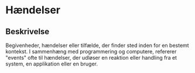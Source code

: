 # Hændelser

## Beskrivelse

Begivenheder, hændelser eller tilfælde, der finder sted inden for en bestemt kontekst. I sammenhæng med programmering og computere, refererer "events" ofte til hændelser, der udløser en reaktion eller handling fra et system, en applikation eller en bruger.
